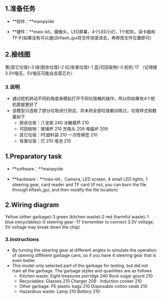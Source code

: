 ## 1.准备任务

- **软件：**maixpyide

- **硬件：**maix-bit，摄像头，LED屏幕，4个LED小灯，1个舵机，读卡器和TF卡(如果没有可以通过kflash_gui将文件烧录进去，再修改文件位置即可)

## 2.接线图

黄(其它垃圾)-3	 绿(厨余垃圾)-2	 红(有害垃圾)-1	 蓝(可回收物)-0 	舵机-17 （记得接3.3V电压，5V电压可能会击穿芯片）

### 3.说明

- 通过舵机转动不同的角度来模拟打开不同垃圾桶的操作，所以你如果有4个舵机那就更好了
- 该模型只选取了部分垃圾进行测试，并未将全部垃圾都训练过，垃圾样式和数量如下
  - 厨余垃圾：八宝粥       240		冰糖葫芦     210
  - 可回收物：玻璃杯       210                充电头         209             电磁炉        209
  - 其它垃圾：PE塑料袋   210                一次性棉签 210
  - 有害垃圾：灯               210                电池	     210 









## 1.Preparatory task

- **software：**maixpyide

- **hardware：**maix-bit，Camera, LED screen, 4 small LED lights, 1 steering gear, card reader and TF card (if not, you can burn the file through kflash_gui, and then modify the file location)

## 2.Wiring diagram

Yellow (other garbage)-3	 green (kitchen waste)-2	 red (harmful waste)-1	 blue (recyclables)-0 	steering gear -17 (remember to connect 3.3V voltage, 5V voltage may break down the chip)

### 3.Instructions

- By turning the steering gear at different angles to simulate the operation of opening different garbage cans, so if you have 4 steering gear that is even better
- This model only selected part of the garbage for testing, but did not train all the garbage. The garbage styles and quantities are as follows
  - Kitchen waste:              Eight treasures porridge       240		Rock sugar gourd                     210
  - Recyclables:                  Glasses                                     210                Charger                                       209                                                                                                              .                                       Induction cooker                    210
  - Other garbage:             PE plastic bags                       210                 Disposable cotton swab          210 
  - Hazardous waste:        Lamp                                        210                Battery	                                 210 

